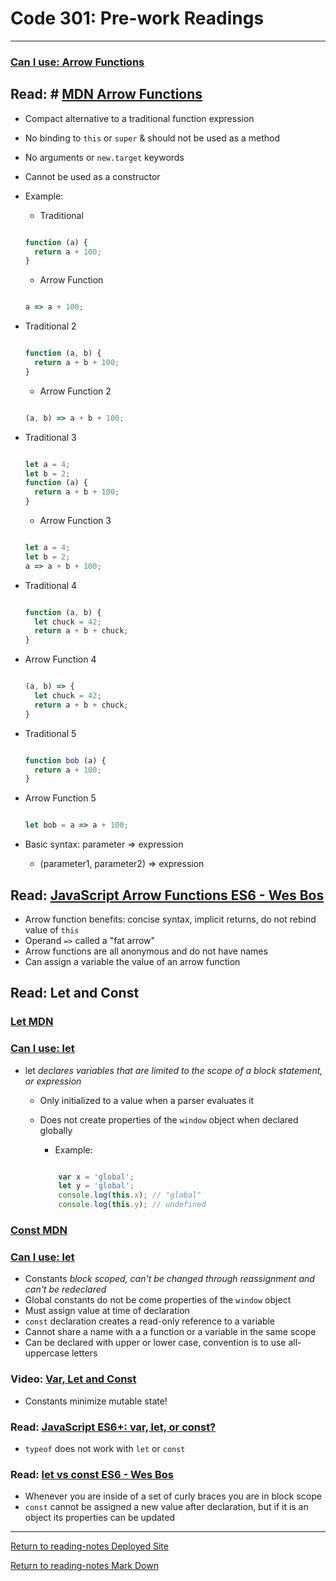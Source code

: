 # Code 301: Pre-work Readings

***

### [Can I use: Arrow Functions](https://caniuse.com/?search=arrow%20functions)

## Read: # [MDN Arrow Functions](https://developer.mozilla.org/en-US/docs/Web/JavaScript/Reference/Functions/Arrow_functions)

- Compact alternative to a traditional function expression
- No binding to `this` or `super` & should not be used as a method
- No arguments or `new.target` keywords
- Cannot be used as a constructor
- Example:
  - Traditional

  ```JavaScript

  function (a) {
    return a + 100;
  }

  ```

  - Arrow Function

  ```JavaScript

  a => a + 100;

  ```

- Traditional 2

  ```JavaScript

  function (a, b) {
    return a + b + 100;
  }

  ```

  - Arrow Function 2

  ```JavaScript

  (a, b) => a + b + 100;

  ```

- Traditional 3

  ```JavaScript

  let a = 4;
  let b = 2;
  function (a) {
    return a + b + 100;
  }

  ```

  - Arrow Function 3

  ```JavaScript

  let a = 4;
  let b = 2;
  a => a + b + 100;

  ```

- Traditional 4

  ```JavaScript

  function (a, b) {
    let chuck = 42;
    return a + b + chuck;
  }

  ```

- Arrow Function 4

  ```JavaScript

  (a, b) => {
    let chuck = 42;
    return a + b + chuck;
  }

  ```

- Traditional 5

  ```JavaScript

  function bob (a) {
    return a + 100;
  }

  ```

- Arrow Function 5

  ```JavaScript

  let bob = a => a + 100;

  ```

- Basic syntax: parameter => expression
  - (parameter1, parameter2) => expression

## Read: [JavaScript Arrow Functions ES6 - Wes Bos](https://wesbos.com/arrow-functions)

- Arrow function benefits: concise syntax, implicit returns, do not rebind value of `this`
- Operand `=>` called a "fat arrow"
- Arrow functions are all anonymous and do not have names
- Can assign a variable the value of an arrow function

## Read: Let and Const

### [Let MDN](https://developer.mozilla.org/en-US/docs/Web/JavaScript/Reference/Statements/let)

### [Can I use: let](https://caniuse.com/let)

- let *declares variables that are limited to the scope of a block statement, or expression*
  - Only initialized to a value when a parser evaluates it
  - Does not create properties of the `window` object when declared globally
    - Example:

    ```JavaScript

        var x = 'global';
        let y = 'global';
        console.log(this.x); // "global"
        console.log(this.y); // undefined

    ```

### [Const MDN](https://developer.mozilla.org/en-US/docs/Web/JavaScript/Reference/Statements/const)

### [Can I use: let](https://caniuse.com/const)

- Constants *block scoped, can't be changed through reassignment and can't be redeclared*
- Global constants do not be come properties of the `window` object
- Must assign value at time of declaration
- `const` declaration creates a read-only reference to a variable
- Cannot share a name with a a function or a variable in the same scope
- Can be declared with upper or lower case, convention is to use all-uppercase letters

### Video: [Var, Let and Const](https://www.youtube.com/watch?v=sjyJBL5fkp8)

- Constants minimize mutable state!

### Read: [JavaScript ES6+: var, let, or const?](https://medium.com/javascript-scene/javascript-es6-var-let-or-const-ba58b8dcde75)

- `typeof` does not work with `let` or `const`

### Read: [let vs const ES6 - Wes Bos](https://wesbos.com/let-vs-const)

- Whenever you are inside of a set of curly braces you are in block scope
- `const` cannot be assigned a new value after declaration, but if it is an object its properties can be updated

***

[Return to reading-notes Deployed Site](https://simon-panek.github.io/reading-notes/)

[Return to reading-notes Mark Down](https://github.com/simon-panek/reading-notes)